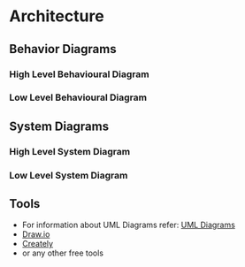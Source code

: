 # Architecture

## Behavior Diagrams

### High Level Behavioural Diagram

### Low Level Behavioural Diagram

## System Diagrams

### High Level System Diagram

### Low Level System Diagram


## Tools 
* For information about UML Diagrams refer: [UML Diagrams](https://www.uml-diagrams.org/uml-25-diagrams.html)
* [Draw.io](https://app.diagrams.net/)
* [Creately](https://app.creately.com/diagram/create)
* or any other free tools
